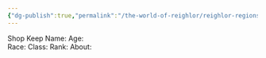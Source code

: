 ```yaml
---
{"dg-publish":true,"permalink":"/the-world-of-reighlor/reighlor-regions/kingdom-of-leloria/joleria/joleria-market/the-loving-sword-blacksmith/"}
---
```


Shop Keep
Name: 
Age:  
Race: 
Class: 
Rank: 
About: 